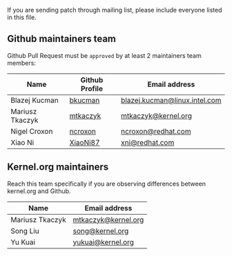 If you are sending patch through mailing list, please include everyone listed
in this file.

## Github maintainers team

Github Pull Request must be `approved` by at least 2 maintainers team members:

  Name | Github Profile | Email address |
|  --  |----------------|---------------|
| Blazej Kucman | [bkucman](https://github.com/bkucman) | <blazej.kucman@linux.intel.com> |
| Mariusz Tkaczyk | [mtkaczyk](https://github.com/mtkaczyk) | <mtkaczyk@kernel.org> |
| Nigel Croxon | [ncroxon](https://github.com/ncroxon) | <ncroxon@redhat.com> |
| Xiao Ni | [XiaoNi87](https://github.com/XiaoNi87) | <xni@redhat.com> |

## Kernel.org maintainers
Reach this team specifically if you are observing differences
between kernel.org and Github.

| Name |  Email address |
|------|----------------|
| Mariusz Tkaczyk | <mtkaczyk@kernel.org> |
| Song Liu | <song@kernel.org> |
| Yu Kuai | <yukuai@kernel.org> |
